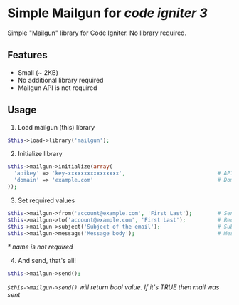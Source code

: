 # Simple Mailgun for *code igniter 3*
Simple "Mailgun" library for Code Igniter. No library required.

## Features
* Small (~ 2KB)
* No additional library required
* Mailgun API is not required

## Usage
1. Load mailgun (this) library
```php
$this->load->library('mailgun');
```

2. Initialize library
```php
$this->mailgun->initialize(array(
  'apikey' => 'key-xxxxxxxxxxxxxxxx',                             # API key provided by mailgun
  'domain' => 'example.com'                                       # Domain
));
```

3. Set required values
```php
$this->mailgun->from('account@example.com', 'First Last');        # Sender email, and name*
$this->mailgun->to('account@example.com', 'First Last');          # Receiver email, and name*
$this->mailgun->subject('Subject of the email');                  # Subject of the email
$this->mailgun->message('Message body');                          # Message body in HTML
```
_\* name is not required_

4. And send, that's all!
```php
$this->mailgun->send();
```
*`$this->mailgun->send()` will return bool value. If it's TRUE then mail was sent*
